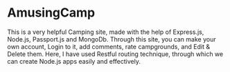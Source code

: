 <h1>AmusingCamp</h1>
This is a very helpful Camping site, made with the help of Express.js, Node.js, Passport.js and MongoDb.
Through this site, you can make your own account, Login to it, add comments, rate campgrounds, and Edit & Delete them.
Here, I have used Restful routing technique, through which we can create Node.js apps easily and effectively.
